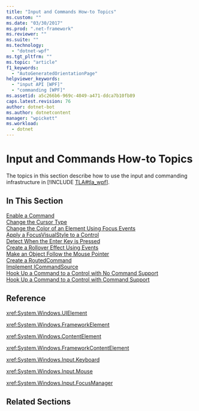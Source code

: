 ```yaml
---
title: "Input and Commands How-to Topics"
ms.custom: ""
ms.date: "03/30/2017"
ms.prod: ".net-framework"
ms.reviewer: ""
ms.suite: ""
ms.technology: 
  - "dotnet-wpf"
ms.tgt_pltfrm: ""
ms.topic: "article"
f1_keywords: 
  - "AutoGeneratedOrientationPage"
helpviewer_keywords: 
  - "input API [WPF]"
  - "commanding [WPF]"
ms.assetid: a5c266b6-969c-4049-a471-ddca7b10fb89
caps.latest.revision: 76
author: dotnet-bot
ms.author: dotnetcontent
manager: "wpickett"
ms.workload: 
  - dotnet
---
```

# Input and Commands How-to Topics
The topics in this section describe how to use the input and commanding infrastructure in [!INCLUDE [TLA#tla_wpf](../../../../includes/tlasharptla-wpf-md.md)].  
  
## In This Section  
 [Enable a Command](../../../../docs/framework/wpf/advanced/how-to-enable-a-command.md)  
 [Change the Cursor Type](../../../../docs/framework/wpf/advanced/how-to-change-the-cursor-type.md)  
 [Change the Color of an Element Using Focus Events](../../../../docs/framework/wpf/advanced/how-to-change-the-color-of-an-element-using-focus-events.md)  
 [Apply a FocusVisualStyle to a Control](../../../../docs/framework/wpf/advanced/how-to-apply-a-focusvisualstyle-to-a-control.md)  
 [Detect When the Enter Key is Pressed](../../../../docs/framework/wpf/advanced/how-to-detect-when-the-enter-key-pressed.md)  
 [Create a Rollover Effect Using Events](../../../../docs/framework/wpf/advanced/how-to-create-a-rollover-effect-using-events.md)  
 [Make an Object Follow the Mouse Pointer](../../../../docs/framework/wpf/advanced/how-to-make-an-object-follow-the-mouse-pointer.md)  
 [Create a RoutedCommand](../../../../docs/framework/wpf/advanced/how-to-create-a-routedcommand.md)  
 [Implement ICommandSource](../../../../docs/framework/wpf/advanced/how-to-implement-icommandsource.md)  
 [Hook Up a Command to a Control with No Command Support](../../../../docs/framework/wpf/advanced/how-to-hook-up-a-command-to-a-control-with-no-command-support.md)  
 [Hook Up a Command to a Control with Command Support](../../../../docs/framework/wpf/advanced/how-to-hook-up-a-command-to-a-control-with-command-support.md)  
  
## Reference  
 <xref:System.Windows.UIElement>  
  
 <xref:System.Windows.FrameworkElement>  
  
 <xref:System.Windows.ContentElement>  
  
 <xref:System.Windows.FrameworkContentElement>  
  
 <xref:System.Windows.Input.Keyboard>  
  
 <xref:System.Windows.Input.Mouse>  
  
 <xref:System.Windows.Input.FocusManager>  
  
## Related Sections
